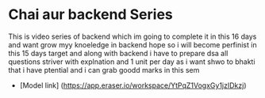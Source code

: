 # Chai aur backend Series

This is video series of backend which im going to complete it in this 16 days and want grow myy knoeledge in backend hope so i will become perfinist in this 15 days target and along with backend i have to prepare dsa all questions striver with explnation and 1 unit per day as i want shwo to bhakti that i have ptential and i can grab goodd marks in this sem

- [Model link] (https://app.eraser.io/workspace/YtPqZ1VogxGy1jzIDkzj)
